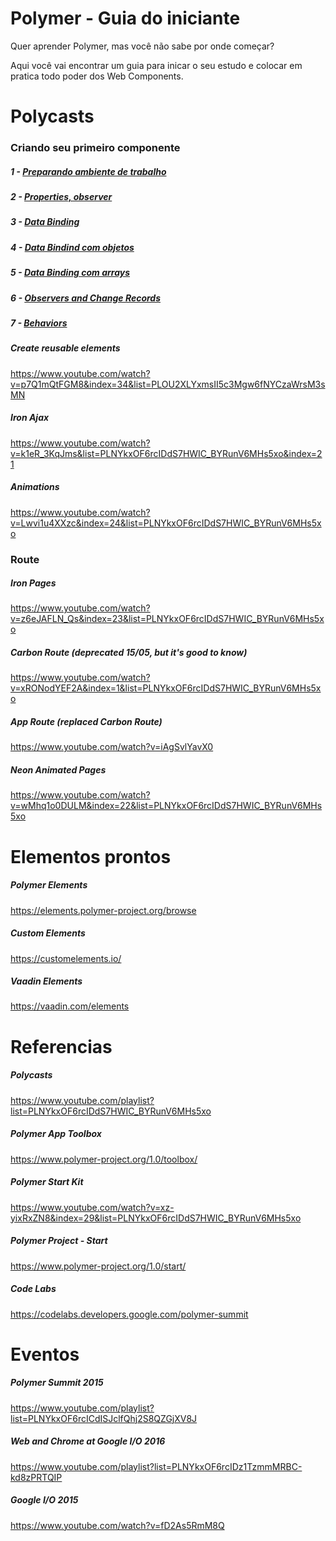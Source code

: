 # Polymer - Guia do iniciante

Quer aprender Polymer, mas você não sabe por onde começar?

Aqui você vai encontrar um guia para inicar o seu estudo e colocar em pratica todo poder dos Web Components.

# Polycasts

### Criando seu primeiro componente

##### 1 - [Preparando ambiente de trabalho](https://github.com/lcassiano1612/polymer/tree/master/1-preparando%20ambiente%20de%20trabalho)

##### 2 - [Properties, observer](https://www.youtube.com/watch?v=7jolqbtIdiY&index=32&list=PLOU2XLYxmsII5c3Mgw6fNYCzaWrsM3sMN) 
	
##### 3 - [Data Binding](https://www.youtube.com/watch?v=1sx6YNn58OQ&index=18&list=PLOU2XLYxmsII5c3Mgw6fNYCzaWrsM3sMN)

##### 4 - [Data Bindind com objetos](https://www.youtube.com/watch?v=0GxteaIaj2Q&list=PLOU2XLYxmsII5c3Mgw6fNYCzaWrsM3sMN&index=16)

##### 5 - [Data Binding com arrays](https://www.youtube.com/watch?v=HBUb8frm2Tw&index=11&list=PLOU2XLYxmsII5c3Mgw6fNYCzaWrsM3sMN)

##### 6 - [Observers and Change Records](https://www.youtube.com/watch?v=m1hFhDYDY6o)

##### 7 - [Behaviors](https://www.youtube.com/watch?v=YrlmieL3Z0k&index=26&list=PLOU2XLYxmsII5c3Mgw6fNYCzaWrsM3sMN)

##### Create reusable elements
https://www.youtube.com/watch?v=p7Q1mQtFGM8&index=34&list=PLOU2XLYxmsII5c3Mgw6fNYCzaWrsM3sMN

##### Iron Ajax
https://www.youtube.com/watch?v=k1eR_3KqJms&list=PLNYkxOF6rcIDdS7HWIC_BYRunV6MHs5xo&index=21

##### Animations
https://www.youtube.com/watch?v=Lwvi1u4XXzc&index=24&list=PLNYkxOF6rcIDdS7HWIC_BYRunV6MHs5xo

### Route

##### Iron Pages
https://www.youtube.com/watch?v=z6eJAFLN_Qs&index=23&list=PLNYkxOF6rcIDdS7HWIC_BYRunV6MHs5xo

##### Carbon Route (deprecated 15/05, but it's good to know)
https://www.youtube.com/watch?v=xRONodYEF2A&index=1&list=PLNYkxOF6rcIDdS7HWIC_BYRunV6MHs5xo

##### App Route (replaced Carbon Route)
https://www.youtube.com/watch?v=iAgSvlYavX0

##### Neon Animated Pages
https://www.youtube.com/watch?v=wMhq1o0DULM&index=22&list=PLNYkxOF6rcIDdS7HWIC_BYRunV6MHs5xo

# Elementos prontos

##### Polymer Elements
https://elements.polymer-project.org/browse

##### Custom Elements
https://customelements.io/

##### Vaadin Elements
https://vaadin.com/elements

# Referencias

##### Polycasts
https://www.youtube.com/playlist?list=PLNYkxOF6rcIDdS7HWIC_BYRunV6MHs5xo

##### Polymer App Toolbox
https://www.polymer-project.org/1.0/toolbox/

##### Polymer Start Kit
https://www.youtube.com/watch?v=xz-yixRxZN8&index=29&list=PLNYkxOF6rcIDdS7HWIC_BYRunV6MHs5xo

##### Polymer Project - Start
https://www.polymer-project.org/1.0/start/

##### Code Labs
https://codelabs.developers.google.com/polymer-summit

# Eventos

##### Polymer Summit 2015
https://www.youtube.com/playlist?list=PLNYkxOF6rcICdISJclfQhj2S8QZGjXV8J

##### Web and Chrome at Google I/O 2016
https://www.youtube.com/playlist?list=PLNYkxOF6rcIDz1TzmmMRBC-kd8zPRTQIP

##### Google I/O 2015
https://www.youtube.com/watch?v=fD2As5RmM8Q
